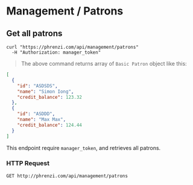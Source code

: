 # Management / Patrons

## Get all patrons

```shell
curl "https://phrenzi.com/api/management/patrons"
  -H "Authorization: manager_token"
```

> The above command returns array of `Basic Patron` object like this:

```json
[
  {
    "id": "ASDSDS",
    "name": "Simon Iong",
    "credit_balance": 123.32
  },
  {
    "id": "ASDDD",
    "name": "Max Max",
    "credit_balance": 124.44
  }
]
```

This endpoint require `manager_token`, and retrieves all patrons.

### HTTP Request

`GET http://phrenzi.com/api/management/patrons`
